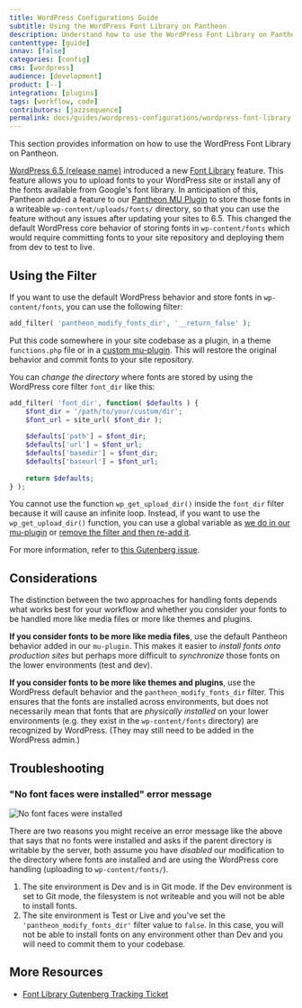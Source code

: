 ```yaml
---
title: WordPress Configurations Guide
subtitle: Using the WordPress Font Library on Pantheon
description: Understand how to use the WordPress Font Library on Pantheon and how to restore the WordPress default behavior.
contenttype: [guide]
innav: [false]
categories: [config]
cms: [wordpress]
audience: [development]
product: [--]
integration: [plugins]
tags: [workflow, code]
contributors: [jazzsequence]
permalink: docs/guides/wordpress-configurations/wordpress-font-library
---
```


This section provides information on how to use the WordPress Font Library on Pantheon.

[WordPress 6.5 (release name)]() introduced a new [Font Library]() feature. This feature allows you to upload fonts to your WordPress site or install any of the fonts available from Google's font library. In anticipation of this, Pantheon added a feature to our [Pantheon MU Plugin](https://github.com/pantheon-systems/pantheon-mu-plugin) to store those fonts in a writeable `wp-content/uploads/fonts/` directory, so that you can use the feature without any issues after updating your sites to 6.5. This changed the default WordPress core behavior of storing fonts in `wp-content/fonts` which would require committing fonts to your site repository and deploying them from dev to test to live.

## Using the Filter

If you want to use the default WordPress behavior and store fonts in `wp-content/fonts`, you can use the following filter:

```php
add_filter( 'pantheon_modify_fonts_dir', '__return_false' );
```

Put this code somewhere in your site codebase as a plugin, in a theme `functions.php` file or in a [custom mu-plugin](https://docs.pantheon.io/guides/wordpress-configurations/wordpress-custom-code). This will restore the original behavior and commit fonts to your site repository.

You can _change the directory_ where fonts are stored by using the WordPress core filter `font_dir` like this:

```php
add_filter( 'font_dir', function( $defaults ) {
	$font_dir = '/path/to/your/custom/dir';
	$font_url = site_url( $font_dir );
	
	$defaults['path'] = $font_dir;
	$defaults['url'] = $font_url;
	$defaults['basedir'] = $font_dir;
	$defaults['baseurl'] = $font_url;
	
	return $defaults;
} );
```

<Alert title="Note" type="info">

You cannot use the function `wp_get_upload_dir()` inside the `font_dir` filter because it will cause an infinite loop. Instead, if you want to use the `wp_get_upload_dir()` function, you can use a global variable as [we do in our mu-plugin](https://github.com/pantheon-systems/pantheon-mu-plugin/blob/main/inc/fonts.php) or [remove the filter and then re-add it](https://github.com/WordPress/wordcamp.org/pull/1245/files#diff-e441f1053cefcd468bd20fed91d1aac5e902871d7c564be909fc35590f9c3082R635-R637).

For more information, refer to [this Gutenberg issue](https://github.com/WordPress/gutenberg/issues/58696).

</Alert>

## Considerations

The distinction between the two approaches for handling fonts depends what works best for your workflow and whether you consider your fonts to be handled more like media files or more like themes and plugins.

**If you consider fonts to be more like media files**, use the default Pantheon behavior added in our `mu-plugin`. This makes it easier to _install fonts onto production sites_ but perhaps more difficult to _synchronize_ those fonts on the lower environments (test and dev).

**If you consider fonts to be more like themes and plugins**, use the WordPress default behavior and the `pantheon_modify_fonts_dir` filter. This ensures that the fonts are installed across environments, but does not necessarily mean that fonts that are _physically installed_ on your lower environments (e.g. they exist in the `wp-content/fonts` directory) are recognized by WordPress. (They may still need to be added in the WordPress admin.)

## Troubleshooting

### "No font faces were installed" error message

![No font faces were installed]((../../../images/wordpress-configurations/07-no-font-faces-installed.png))

There are two reasons you might receive an error message like the above that says that no fonts were installed and asks if the parent directory is writable by the server, both assume you have _disabled_ our modification to the directory where fonts are installed and are using the WordPress core handling (uploading to `wp-content/fonts/`).

1. The site environment is Dev and is in Git mode. If the Dev environment is set to Git mode, the filesystem is not writeable and you will not be able to install fonts.
2. The site environment is Test or Live and you've set the `'pantheon_modify_fonts_dir'` filter value to `false`. In this case, you will not be able to install fonts on any environment other than Dev and you will need to commit them to your codebase.

## More Resources
* [Font Library Gutenberg Tracking Ticket](https://github.com/WordPress/gutenberg/issues/55277)